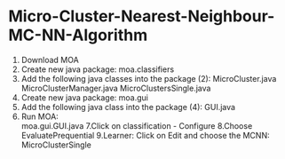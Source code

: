 # Micro-Cluster-Nearest-Neighbour-MC-NN-Algorithm

1. Download MOA
2. Create new java package:
   moa.classifiers
3. Add the following java classes into the package (2):
   MicroCluster.java
   MicroClusterManager.java
   MicroClustersSingle.java
4. Create new java package:
   moa.gui
5. Add the following java class into the package (4): 
   GUI.java
6. Run MOA:      
   moa.gui.GUI.java
7.Click on classification - Configure
8.Choose EvaluatePrequential
9.Learner: Click on Edit and choose the MCNN: 
  MicroClusterSingle
